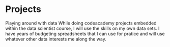 # Projects
Playing around with data
While doing codeacademy projects embedded within the data scientist course, I will use the skills on my own data sets. I have years of budgeting spreadsheets that I can use for pratice and will use whatever other data interests me along the way. 
